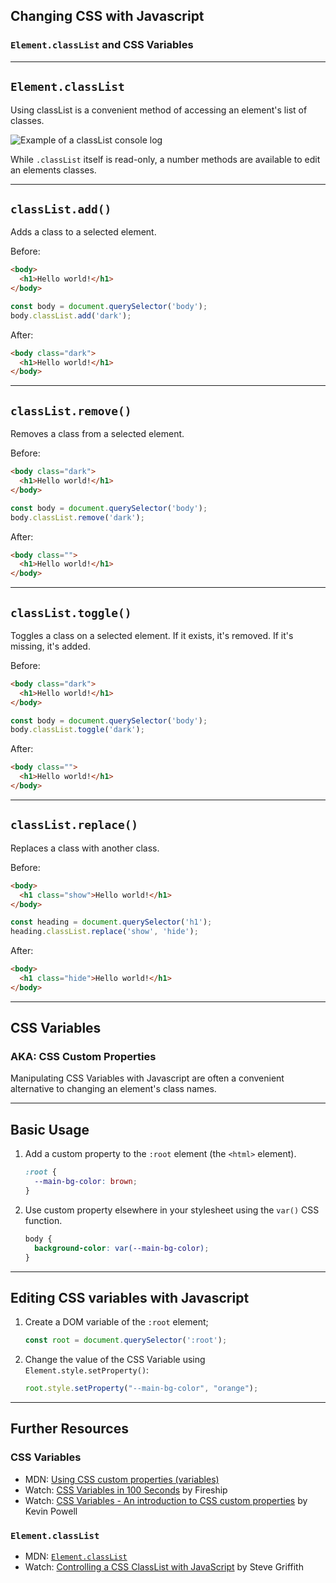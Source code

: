 
## Changing CSS with Javascript
### `Element.classList` and CSS Variables

---

## `Element.classList`
Using classList is a convenient method of accessing an element's list of classes.

![Example of a classList console log](/images/js/classList-example.png)

While `.classList` itself is read-only, a number methods are available to edit an elements classes.

---

## `classList.add()`
Adds a class to a selected element.

Before:
```html
<body>
  <h1>Hello world!</h1>
</body>
```

```js
const body = document.querySelector('body');
body.classList.add('dark');
```

After:
```html
<body class="dark">
  <h1>Hello world!</h1>
</body>
```

---

## `classList.remove()`
Removes a class from a selected element.

Before:
```html
<body class="dark">
  <h1>Hello world!</h1>
</body>
```

```js
const body = document.querySelector('body');
body.classList.remove('dark');
```

After:
```html
<body class="">
  <h1>Hello world!</h1>
</body>
```

---

## `classList.toggle()`
Toggles a class on a selected element. If it exists, it's removed. If it's missing, it's added.

Before:
```html
<body class="dark">
  <h1>Hello world!</h1>
</body>
```

```js
const body = document.querySelector('body');
body.classList.toggle('dark');
```

After:
```html
<body class="">
  <h1>Hello world!</h1>
</body>
```

---

## `classList.replace()`
Replaces a class with another class.

Before:
```html
<body>
  <h1 class="show">Hello world!</h1>
</body>
```

```js
const heading = document.querySelector('h1');
heading.classList.replace('show', 'hide');
```

After:
```html
<body>
  <h1 class="hide">Hello world!</h1>
</body>
```

---

## CSS Variables
### AKA: CSS Custom Properties
Manipulating CSS Variables with Javascript are often a convenient alternative to changing an element's class names.

---

## Basic Usage
1. Add a custom property to the `:root` element (the `<html>` element).

    ```css
    :root {
      --main-bg-color: brown;
    }
    ```            

2. Use custom property elsewhere in your stylesheet using the `var()` CSS function.

    ```css
    body {
      background-color: var(--main-bg-color);
    }
    ```

---

## Editing CSS variables with Javascript

1. Create a DOM variable of the `:root` element;

    ```js
    const root = document.querySelector(':root');
    ```
2. Change the value of the CSS Variable using `Element.style.setProperty()`:

    ```js
    root.style.setProperty("--main-bg-color", "orange");
    ```

---

## Further Resources
### CSS Variables
- MDN: [Using CSS custom properties (variables)](https://developer.mozilla.org/en-US/docs/Web/CSS/Using_CSS_custom_properties)
- Watch: [CSS Variables in 100 Seconds](https://www.youtube.com/watch?v=NtRmIp4eMjs) by Fireship
- Watch: [CSS Variables - An introduction to CSS custom properties](https://www.youtube.com/watch?v=PHO6TBq_auI) by Kevin Powell
<p></p>

### `Element.classList`
- MDN: [`Element.classList`](https://developer.mozilla.org/en-US/docs/Web/API/Element/classList)
- Watch: [Controlling a CSS ClassList with JavaScript](https://www.youtube.com/watch?v=1e9BnA5ZIOk) by Steve Griffith
